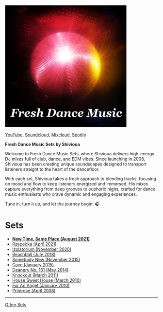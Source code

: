 [![Fresh Dance Music Sets](./fresh-dance-music.jpg)](https://www.youtube.com/watch?v=d3tK1HZXAIE&list=PLUY58bai67rbGv9E3z6sDwa3CtIum_2dc&index=2)

[YouTube](https://www.youtube.com/watch?v=d3tK1HZXAIE&list=PLUY58bai67rbGv9E3z6sDwa3CtIum_2dc&index=2), [Soundcloud](https://soundcloud.com/shivioua/sets/fresh-dance-music-sets), [Mixcloud](https://www.mixcloud.com/shivioua/playlists/fresh-dance-music/), [Spotify](https://open.spotify.com/playlist/5pauzyEbUAAKknivnm52nm)

**Fresh Dance Music Sets by Shivioua**

Welcome to Fresh Dance Music Sets, where Shivioua delivers high-energy DJ mixes full of club, dance, and EDM vibes. Since launching in 2008, Shivioua has been creating unique soundscapes designed to transport listeners straight to the heart of the dancefloor.

With each set, Shivioua takes a fresh approach to blending tracks, focusing on mood and flow to keep listeners energized and immersed. His mixes capture everything from deep grooves to euphoric highs, crafted for dance music enthusiasts who crave dynamic and engaging experiences.

Tune in, turn it up, and let the journey begin! 🎧

# Sets 

* **[New Time, Same Place (August 2021)](./new-time-same-place-august-2021.md)**
* [Rzepedka (April 2021)](./rzepedka-april-2021.md)
* [Izolatorium (November 2020)](./izolatorium-november-2020.md)
* [Beachball (July 2018)](./beachball-july-2018.md)
* [Somebody New (November 2015)](./somebody-new-november-2015.md)
* [Cave (January 2015)](./cave-january-2015.md)
* [Deanery No. 161 (May 2014)](./deanery-no-161-may-2014.md)
* [Knockout (March 2011)](./knockout-march-2011.md)
* [House Sweet House (March 2010)](./house-sweet-house-march-2010.md)
* [For An Angel (January 2010)](./for-an-angel-january-2010.md)
* [Primrose (April 2008)](./primrose-april-2008.md)

----

[Other Sets](https://shivioua.github.io)
